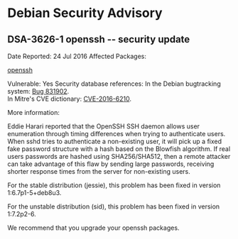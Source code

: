 
Debian Security Advisory
========================


DSA-3626-1 openssh -- security update
-------------------------------------



Date Reported:
24 Jul 2016
Affected Packages:

[openssh](https://packages.debian.org/src:openssh)

Vulnerable:
Yes
Security database references:
In the Debian bugtracking system: [Bug 831902](https://bugs.debian.org/cgi-bin/bugreport.cgi?bug=831902).  
In Mitre's CVE dictionary: [CVE-2016-6210](https://security-tracker.debian.org/tracker/CVE-2016-6210).  

More information:

Eddie Harari reported that the OpenSSH SSH daemon allows user
enumeration through timing differences when trying to authenticate
users. When sshd tries to authenticate a non-existing user, it will pick
up a fixed fake password structure with a hash based on the Blowfish
algorithm. If real users passwords are hashed using SHA256/SHA512, then
a remote attacker can take advantage of this flaw by sending large
passwords, receiving shorter response times from the server for
non-existing users.


For the stable distribution (jessie), this problem has been fixed in
version 1:6.7p1-5+deb8u3.


For the unstable distribution (sid), this problem has been fixed in
version 1:7.2p2-6.


We recommend that you upgrade your openssh packages.





